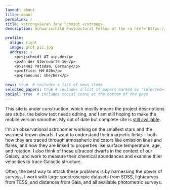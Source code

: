 ```yaml
---
layout: about
title: about
permalink: /
title: <strong>Sarah Jane Schmidt </strong>
description: Schwarzschild Postdoctoral Fellow at the <a href="https://www.aip.de">Leibniz Institute for Astrophysics - Potsdam (AIP)</a>

profile:
  align: right
  image: prof_pic.jpg
  address: >
    <p>sjschmidt AT aip.de</p>
    <p>An der Sternwarte 16</p>
    <p>14482 Potsdam, Germany</p>
    <p>office: HH 026</p>
    <p>pronouns: she/her</p>

news: true  # includes a list of news items
selected_papers: true # includes a list of papers marked as "selected={true}"
social: true  # includes social icons at the bottom of the page
---
```


This site is under construction, which mostly means the project descriptions are stubs, the below text needs editing, and I am still hoping to make the mobile version smoother. My out of date but complete site is [still available](http://www.sarahjaneschmidt.com).

I'm an observational astronomer working on the smallest stars and the warmest brown dwarfs. I want to understand their magnetic fields - both how they are traced through atmospheric indicators like emission lines and flares, and how they are linked to properties like surface temperature, age, and rotation. I also think of these ultracool dwarfs in the context of our Galaxy, and work to measure their chemical abundances and examine thier velocities to trace Galactic structure.

Often, the best way to attack these problems is by harnessing the power of surveys. I work with large spectroscopic datasets from SDSS, lightcurves from TESS, and distances from Gaia, and all available photometric surveys.

